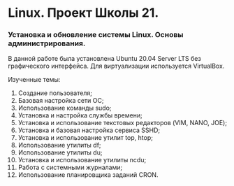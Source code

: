 # Linux. Проект Школы 21.
### Установка и обновление системы Linux. Основы администрирования.

В данной работе была установлена Ubuntu 20.04 Server LTS без графического интерфейса. Для виртуализации используется VirtualBox.

Изученные темы:
1.  Создание пользователя;
2.  Базовая настройка сети ОС;
3.  Использование команды sudo;
4.  Установка и настройка службы времени;
5.  Установка и использование текстовых редакторов (VIM, NANO, JOE);
6.  Установка и базовая настройка сервиса SSHD;
7.  Установка и использование утилит top, htop;
8.  Использование утилиты df;
9.  Использование утилиты du;
10. Установка и использование утилиты ncdu;
11. Работа с системными журналами;
12. Использование планировщика заданий CRON.

